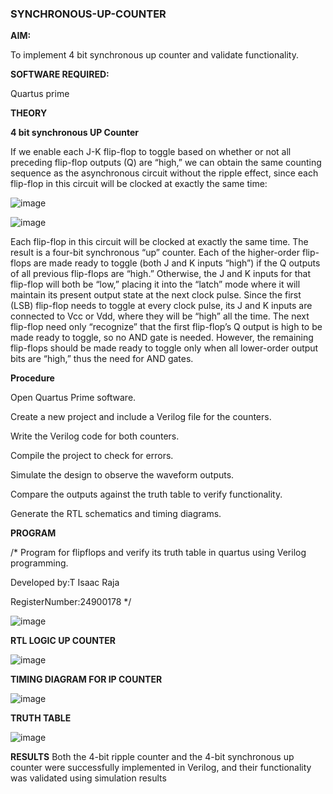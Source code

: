 ### SYNCHRONOUS-UP-COUNTER

**AIM:**

To implement 4 bit synchronous up counter and validate functionality.

**SOFTWARE REQUIRED:**

Quartus prime

**THEORY**

**4 bit synchronous UP Counter**

If we enable each J-K flip-flop to toggle based on whether or not all preceding flip-flop outputs (Q) are “high,” we can obtain the same counting sequence as the asynchronous circuit without the ripple effect, since each flip-flop in this circuit will be clocked at exactly the same time:

![image](https://github.com/naavaneetha/SYNCHRONOUS-UP-COUNTER/assets/154305477/d5db3fa0-e413-404c-b80e-b2f39d82e7e8)


![image](https://github.com/naavaneetha/SYNCHRONOUS-UP-COUNTER/assets/154305477/52cb61eb-d04b-442d-810c-31185a68410b)

Each flip-flop in this circuit will be clocked at exactly the same time.
The result is a four-bit synchronous “up” counter. Each of the higher-order flip-flops are made ready to toggle (both J and K inputs “high”) if the Q outputs of all previous flip-flops are “high.”
Otherwise, the J and K inputs for that flip-flop will both be “low,” placing it into the “latch” mode where it will maintain its present output state at the next clock pulse.
Since the first (LSB) flip-flop needs to toggle at every clock pulse, its J and K inputs are connected to Vcc or Vdd, where they will be “high” all the time.
The next flip-flop need only “recognize” that the first flip-flop’s Q output is high to be made ready to toggle, so no AND gate is needed.
However, the remaining flip-flops should be made ready to toggle only when all lower-order output bits are “high,” thus the need for AND gates.

**Procedure**

Open Quartus Prime software.

Create a new project and include a Verilog file for the counters.

Write the Verilog code for both counters.

Compile the project to check for errors.

Simulate the design to observe the waveform outputs.

Compare the outputs against the truth table to verify functionality.

Generate the RTL schematics and timing diagrams.

**PROGRAM**

/* Program for flipflops and verify its truth table in quartus using Verilog programming. 

Developed by:T Isaac Raja 

RegisterNumber:24900178
*/

![image](https://github.com/user-attachments/assets/a8cc5c79-b102-4140-b89e-0941587dd9ed)


**RTL LOGIC UP COUNTER**

![image](https://github.com/user-attachments/assets/8bd05e40-b04b-4c5c-8103-75ab8916c0dd)


**TIMING DIAGRAM FOR IP COUNTER**

![image](https://github.com/user-attachments/assets/b56aa44e-a8e3-4598-aa5f-ba049747dbde)


**TRUTH TABLE**

![image](https://github.com/user-attachments/assets/93c7002c-1171-4a0c-aecf-2f856cdfa0a5)


**RESULTS**
Both the 4-bit ripple counter and the 4-bit synchronous up counter were successfully implemented in Verilog, and their functionality was validated using simulation results

